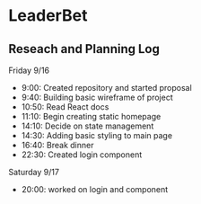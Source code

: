 # LeaderBet

## Reseach and Planning Log
Friday 9/16
* 9:00: Created repository and started proposal
* 9:40: Building basic wireframe of project
* 10:50: Read React docs
* 11:10: Begin creating static homepage
* 14:10: Decide on state management 
* 14:30: Adding basic styling to main page
* 16:40: Break dinner
* 22:30: Created login component

Saturday 9/17
* 20:00: worked on login and component